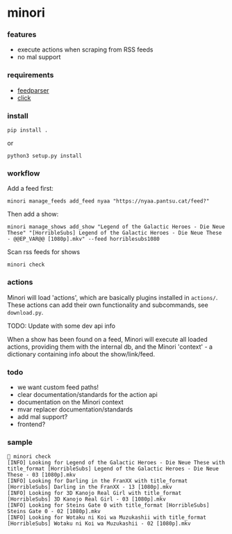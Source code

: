 # minori

### features
* execute actions when scraping from RSS feeds
* no mal support

### requirements
* [feedparser](https://pypi.python.org/pypi/feedparser)
* [click](http://click.pocoo.org/5/)

### install

`pip install .` 

or

`python3 setup.py install`

### workflow
Add a feed first:

`minori manage_feeds add_feed nyaa "https://nyaa.pantsu.cat/feed?"`

Then add a show:

`minori manage_shows add_show "Legend of the Galactic Heroes - Die Neue These" "[HorribleSubs] Legend of the Galactic Heroes - Die Neue These - @@EP_VAR@@ [1080p].mkv" --feed horriblesubs1080`

Scan rss feeds for shows

`minori check`

### actions

Minori will load 'actions', which are basically plugins installed in `actions/`.
These actions can add their own functionality and subcommands, see `download.py`.

TODO: Update with some dev api info

When a show has been found on a feed, Minori will execute all loaded actions,
providing them with the internal db, and the Minori 'context' - a dictionary containing
info about the show/link/feed.

### todo
* we want custom feed paths!
* clear documentation/standards for the action api
* documentation on the Minori context
* mvar replacer documentation/standards
* add mal support?
* frontend?

### sample
```
 minori check
[INFO] Looking for Legend of the Galactic Heroes - Die Neue These with title_format [HorribleSubs] Legend of the Galactic Heroes - Die Neue These - 03 [1080p].mkv
[INFO] Looking for Darling in the FranXX with title_format [HorribleSubs] Darling in the FranXX - 13 [1080p].mkv
[INFO] Looking for 3D Kanojo Real Girl with title_format [HorribleSubs] 3D Kanojo Real Girl - 03 [1080p].mkv
[INFO] Looking for Steins Gate 0 with title_format [HorribleSubs] Steins Gate 0 - 02 [1080p].mkv
[INFO] Looking for Wotaku ni Koi wa Muzukashii with title_format [HorribleSubs] Wotaku ni Koi wa Muzukashii - 02 [1080p].mkv
```

